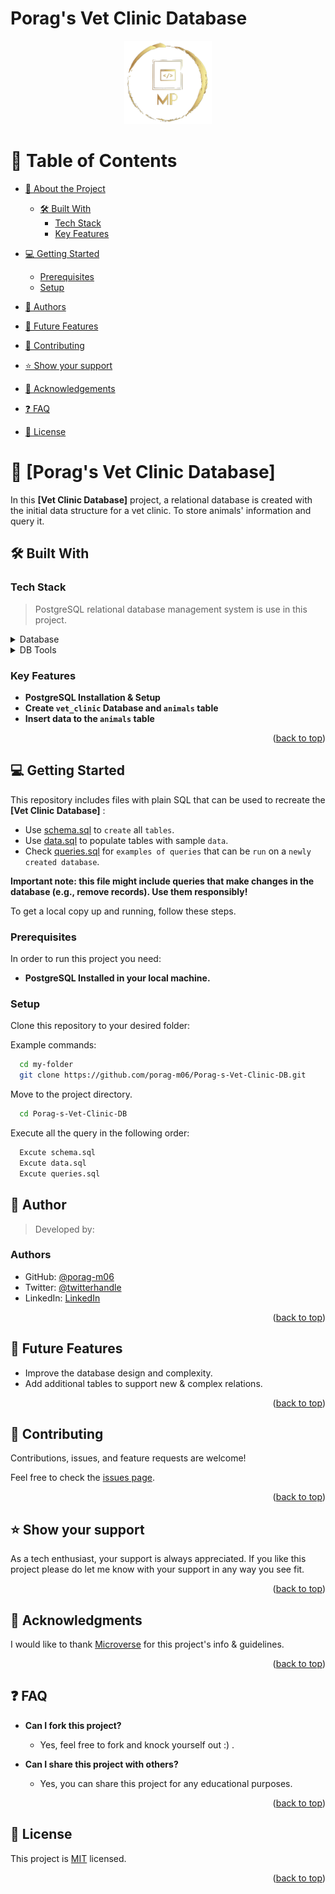 # Porag's Vet Clinic Database
<a name="readme-top"></a>

<div align="center">
  <img src="./porag-logo.png" alt="logo" width="140"  height="auto" />
  <br/>
</div>

<!--
HOW TO USE:
This is an example of how you may give instructions on setting up your project locally.

Modify this file to match your project and remove sections that don't apply.

REQUIRED SECTIONS:
- Table of Contents
- About the Project
  - Built With
  - Live Demo
- Getting Started
- Authors
- Future Features
- Contributing
- Show your support
- Acknowledgements
- License

After you're finished please remove all the comments and instructions!
-->


<!-- TABLE OF CONTENTS -->

# 📗 Table of Contents

- [📖 About the Project](#about-project)
  - [🛠 Built With](#built-with)
    - [Tech Stack](#tech-stack)
    - [Key Features](#key-features)

- [💻 Getting Started](#getting-started)
  - [Prerequisites](#prerequisites)
  - [Setup](#setup)

- [👥 Authors](#authors)
- [🔭 Future Features](#future-features)
- [🤝 Contributing](#contributing)
- [⭐️ Show your support](#support)
- [🙏 Acknowledgements](#acknowledgements)
- [❓ FAQ](#faq)
- [📝 License](#license)

<!-- PROJECT DESCRIPTION -->

# 📖 [Porag's Vet Clinic Database] <a name="about-project"></a>

In this **[Vet Clinic Database]** project, a relational database is created with the initial data structure for a vet clinic. To store animals' information and query it.

## 🛠 Built With <a name="built-with"></a>
### Tech Stack <a name="tech-stack"></a>

> PostgreSQL relational database management system is use in this project.


<details>
<summary>Database</summary>
  <ul>
    <li><a href="https://www.postgresql.org/">PostgreSQL 15</a></li>
  </ul>
</details>

<details>
  <summary>DB Tools</summary>
  <ul>
    <li>pgAdmin 4</li>
    <li>SQL Command Line Interface</li>
  </ul>
</details>
<!-- Features -->

### Key Features <a name="key-features"></a>

- **PostgreSQL Installation & Setup**
- **Create `vet_clinic` Database and `animals` table**
- **Insert data to the `animals` table**

<p align="right">(<a href="#readme-top">back to top</a>)</p>


<!-- GETTING STARTED -->

## 💻 Getting Started <a name="getting-started"></a>

This repository includes files with plain SQL that can be used to recreate the **[Vet Clinic Database]** :

- Use [schema.sql](./schema.sql) to `create` all `tables`.
- Use [data.sql](./data.sql) to populate tables with sample `data`.
- Check [queries.sql](./queries.sql) for `examples of queries` that can be `run` on a `newly created database`. 

**Important note: this file might include queries that make changes in the database (e.g., remove records). Use them responsibly!**

To get a local copy up and running, follow these steps.

### Prerequisites
In order to run this project you need:
- **PostgreSQL Installed in your local machine.**

### Setup
Clone this repository to your desired folder:

Example commands:
```sh
  cd my-folder
  git clone https://github.com/porag-m06/Porag-s-Vet-Clinic-DB.git
```

Move to the project directory.
```sh
  cd Porag-s-Vet-Clinic-DB
```

Execute all the query in the following order:
```sh
  Excute schema.sql
  Excute data.sql
  Excute queries.sql
```

<!-- AUTHORS -->

## 👥 Author <a name="authors"></a>

> Developed by: 

### Authors
- GitHub: [@porag-m06](https://github.com/porag-m06)
- Twitter: [@twitterhandle](https://twitter.com/twitterhandle)
- LinkedIn: [LinkedIn](https://www.linkedin.com/in/muhammad-porag-nsu-cse/)

<p align="right">(<a href="#readme-top">back to top</a>)</p>

## 🔭 Future Features <a name="future-features"></a>

- Improve the database design and complexity.
- Add additional tables to support new & complex relations.

<p align="right">(<a href="#readme-top">back to top</a>)</p>


## 🤝 Contributing <a name="contributing"></a>

Contributions, issues, and feature requests are welcome!

Feel free to check the [issues page](https://github.com/porag-m06/Porag-s-Vet-Clinic-DB/issues).

<p align="right">(<a href="#readme-top">back to top</a>)</p>


## ⭐️ Show your support <a name="support"></a>

As a tech enthusiast, your support is always appreciated. If you like this project please do let me know with your support in any way you see fit.

<p align="right">(<a href="#readme-top">back to top</a>)</p>


## 🙏 Acknowledgments <a name="acknowledgements"></a>
I would like to thank  [Microverse](https://github.com/microverseinc) for this project's info & guidelines.

<p align="right">(<a href="#readme-top">back to top</a>)</p>


## ❓ FAQ <a name="faq"></a>
- **Can I fork this project?**
  - Yes, feel free to fork and knock yourself out :) . 

- **Can I share this project with others?**
  - Yes, you can share this project for any educational purposes. 

<p align="right">(<a href="#readme-top">back to top</a>)</p>



## 📝 License <a name="license"></a>
This project is [MIT](./LICENSE) licensed.

<p align="right">(<a href="#readme-top">back to top</a>)</p>
